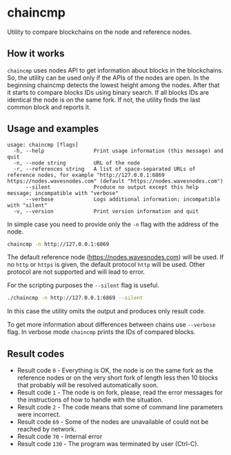 # chaincmp

Utility to compare blockchains on the node and reference nodes.

## How it works

`chaincmp` uses nodes API to get information about blocks in the blockchains. So, the utility can be used only if the APIs of the nodes are open.
In the beginning chaincmp detects the lowest height among the nodes. After that it starts to compare blocks IDs using binary search. 
If all blocks IDs are identical the node is on the same fork. If not, the utility finds the last common block and reports it.

## Usage and examples

```
usage: chaincmp [flags]
  -h, --help                Print usage information (this message) and quit
  -n, --node string         URL of the node
  -r, --references string   A list of space-separated URLs of reference nodes, for example "http://127.0.0.1:6869 https://nodes.wavesnodes.com" (default "https://nodes.wavesnodes.com")
      --silent              Produce no output except this help message; incompatible with "verbose"
      --verbose             Logs additional information; incompatible with "silent"
  -v, --version             Print version information and quit
```

In simple case you need to provide only the `-n` flag with the address of the node.

```bash
chaincmp -n http://127.0.0.1:6869
```

The default reference node (https://nodes.wavesnodes.com) will be used. If no `http` or `https` is given, the default protocol `http` will be used.
Other protocol are not supported and will lead to error.

For the scripting purposes the `--silent` flag is useful.

```bash
./chaincmp -n http://127.0.0.1:6869 --silent
```

In this case the utility omits the output and produces only result code.

To get more information about differences between chains use `--verbose` flag. In verbose mode `chaincmp` prints the IDs of compared blocks.  

## Result codes

* Result code `0` - Everything is OK, the node is on the same fork as the reference nodes or on the very short fork of length less then 10 blocks that probably will be resolved automatically soon. 
* Result code `1` - The node is on fork, please, read the error messages for the instructions of how to handle with the situation.
* Result code `2` - The code means that some of command line parameters were incorrect.
* Result code `69` - Some of the nodes are unavailable of could not be reached by network.
* Result code `70` - Internal error
* Result code `130` - The program was terminated by user (Ctrl-C).
